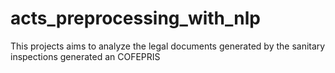 # acts_preprocessing_with_nlp
This projects aims to analyze the legal documents generated by the sanitary inspections generated an COFEPRIS
